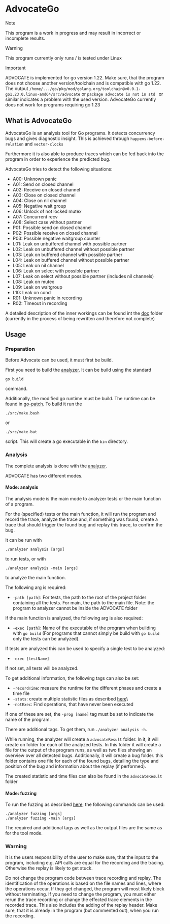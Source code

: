 # AdvocateGo
> [!NOTE]
> This program is a work in progress and may result in incorrect or incomplete results.

> [!WARNING]
> This program currently only runs / is tested under Linux

> [!IMPORTANT]
> ADVOCATE is implemented for go version 1.22.
> Make sure, that the program does not choose another version/toolchain and is compatible with go 1.22.
> The output `/home/.../go/pkg/mod/golang.org/toolchain@v0.0.1-go1.23.0.linux-amd64/src/advocate` or `package advocate is not in std ` or similar indicates a problem with the used version.
> AdvocateGo currently does not work for programs requiring go 1.23

## What is AdvocateGo
AdvocateGo is an analysis tool for Go programs.
It detects concurrency bugs and gives  diagnostic insight.
This is achieved through `happens-before-relation` and `vector-clocks`

Furthermore it is also able to produce traces which can be fed back into the program in order to experience the predicted bug.

AdvocateGo tries to detect the following situations:
- A00: Unknown panic
- A01: Send on closed channel
- A02: Receive on closed channel
- A03: Close on closed channel
- A04: Close on nil channel
- A05: Negative wait group
- A06: Unlock of not locked mutex
- A07: Concurrent recv
- A08: Select case without partner
- P01: Possible send on closed channel
- P02: Possible receive on closed channel
- P03: Possible negative waitgroup counter
- L01: Leak on unbuffered channel with possible partner
- L02: Leak on unbuffered channel without possible partner
- L03: Leak on buffered channel with possible partner
- L04: Leak on buffered channel without possible partner
- L05: Leak on nil channel
- L06: Leak on select with possible partner
- L07: Leak on select without possible partner (includes nil channels)
- L08: Leak on mutex
- L09: Leak on waitgroup
- L10: Leak on cond
- R01: Unknown panic in recording
- R02: Timeout in recording


A detailed description of the inner workings can be found int the [doc](doc) folder (currently in the process of being rewritten and therefore not complete)


## Usage

### Preparation
Before Advocate can be used, it must first be build.

First you need to build the [analyzer](analyzer).
It can be build using the standard
```shell
go build
```
command.


Additionally, the modified go runtime must be build. The runtime can be found in [go-patch](go-patch).
To build it run the
```shell
./src/make.bash
```
or
```shell
./src/make.bat
```
script. This will create a go executable in the `bin` directory.


### Analysis

The complete analysis is done with the [analyzer](analyzer).

ADVOCATE has two different modes.

#### Mode: analysis
The analysis mode is the main mode to analyzer tests or the main function of a
program.

For the (specified) tests or the main function, it will run the program and
record the trace, analyze the trace and, if something was found,
create a trace that should trigger the found bug and replay this trace,
to confirm the bug.

It can be run with
```shell
./analyzer analysis [args]
```
to run tests, or with
```shell
./analyzer analysis -main [args]
```
to analyze the main function.

The following arg is required:

- `-path [path]`: For tests, the path to the root of the project folder containing all the tests. For main, the path to the main file. Note: the program to analyzer cannot be inside the ADVOCATE folder

If the main function is analyzed, the following arg is also required:

- `-exec [path]`: Name of the executable of the program when building with `go build` (For programs that cannot simply be build with `go build` only the tests can be analyzed).

If tests are analyzed this can be used to specify a single test to be analyzed:

- `-exec [testName]`

If not set, all tests will be analyzed.

To get additional information, the following tags can also be set:

- `-recordTime`: measure the runtime for the different phases and create a time file
- `-stats`: create multiple statistic files as described [here](doc/statistics.md)\
- `-notExec`: Find operations, that have never been executed

If one of these are set, the `-prog [name]` tag must be set to indicate the name of the program.

There are additional tags. To get them, run `./analyzer analysis -h`.

While running, the analyzer will create a `advocateResult` folder. In it, it will create on
folder for each of the analyzed tests. In this folder it will create a file
for the output of the program runs, as well as two files showing an
overview over all detected bugs. Additionally, it will create a bug folder.
this folder contains one file for each of the found bugs, detailing the
type and position of the bug and information about the replay (if performed).

The created statistic and time files can also be found in the `advocateResult` folder

#### Mode: fuzzing
To run the fuzzing as described [here](doc/fuzzing.md), the following commands can be used:

```shell
./analyzer fuzzing [args]
./analyzer fuzzing -main [args]
```

The required and additional tags as well as the output files are the same as for the tool mode.

### Warning
It is the users responsibility of the user to make sure, that the input to
the program, including e.g. API calls are equal for the recording and the
tracing. Otherwise the replay is likely to get stuck.

Do not change the program code between trace recording and replay. The identification of the operations is based on the file names and lines, where the operations occur. If they get changed, the program will most likely block without terminating. If you need to change the program, you must either rerun the trace recording or change the effected trace elements in the recorded trace.
This also includes the adding of the replay header. Make sure, that it is already in the program (but commented out), when you run the recording.
